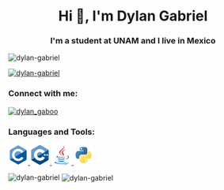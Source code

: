 <h1 align="center">Hi 👋, I'm Dylan Gabriel</h1>
<h3 align="center">I'm a student at UNAM and I live in Mexico</h3>

<p align="left"> <img src="https://komarev.com/ghpvc/?username=dylan-gabriel&label=Profile%20views&color=0e75b6&style=flat" alt="dylan-gabriel" /> </p>

<p align="left"> <a href="https://github.com/ryo-ma/github-profile-trophy"><img src="https://github-profile-trophy.vercel.app/?username=dylan-gabriel" alt="dylan-gabriel" /></a> </p>

<h3 align="left">Connect with me:</h3>
<p align="left">
<a href="https://instagram.com/dylan_gaboo" target="blank"><img align="center" src="https://raw.githubusercontent.com/rahuldkjain/github-profile-readme-generator/master/src/images/icons/Social/instagram.svg" alt="dylan_gaboo" height="30" width="40" /></a>
</p>

<h3 align="left">Languages and Tools:</h3>
<p align="left"> <a href="https://www.cprogramming.com/" target="_blank" rel="noreferrer"> <img src="https://raw.githubusercontent.com/devicons/devicon/master/icons/c/c-original.svg" alt="c" width="40" height="40"/> </a> <a href="https://www.w3schools.com/cpp/" target="_blank" rel="noreferrer"> <img src="https://raw.githubusercontent.com/devicons/devicon/master/icons/cplusplus/cplusplus-original.svg" alt="cplusplus" width="40" height="40"/> </a> <a href="https://www.java.com" target="_blank" rel="noreferrer"> <img src="https://raw.githubusercontent.com/devicons/devicon/master/icons/java/java-original.svg" alt="java" width="40" height="40"/> </a> <a href="https://www.python.org" target="_blank" rel="noreferrer"> <img src="https://raw.githubusercontent.com/devicons/devicon/master/icons/python/python-original.svg" alt="python" width="40" height="40"/> </a> </p>

<p><img align="left" src="https://github-readme-stats.vercel.app/api/top-langs?username=dylan-gabriel&show_icons=true&locale=en&layout=compact" alt="dylan-gabriel" /></p>

<p>&nbsp;<img align="center" src="https://github-readme-stats.vercel.app/api?username=dylan-gabriel&show_icons=true&locale=en" alt="dylan-gabriel" /></p>
